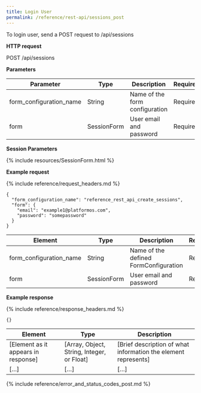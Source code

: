 ```yaml
---
title: Login User
permalink: /reference/rest-api/sessions_post
---
```


To login user, send a POST request to /api/sessions

**HTTP request**

POST /api/sessions

**Parameters**

| Parameter               | Type        | Description                    | Required | Notes |
| ----------------------- | ----------- | ------------------------------ | -------- | ----- |
| form_configuration_name | String      | Name of the form configuration | Required |       |
| form                    | SessionForm | User email and password        | Required |       |

**Session Parameters**

{% include resources/SessionForm.html %}

**Example request**

{% include reference/request_headers.md %}

```
{
  "form_configuration_name": "reference_rest_api_create_sessions",
  "form": {
    "email": "example1@platformos.com",
    "password": "somepassword"
  }
}
```

| Element                 | Type        | Description                           | Required? |
| ----------------------- | ----------- | ------------------------------------- | --------- |
| form_configuration_name | String      | Name of the defined FormConfiguration | Required  |
| form                    | SessionForm | User email and password               | Required  |

**Example response**

{% include reference/response_headers.md %}

```
{}
```

| Element                             | Type                                       | Description                                                    |
| ----------------------------------- | ------------------------------------------ | -------------------------------------------------------------- |
| [Element as it appears in response] | [Array, Object, String, Integer, or Float] | [Brief description of what information the element represents] |
| […]                                 | […]                                        | […]                                                            |

{% include reference/error_and_status_codes_post.md %}

